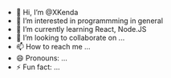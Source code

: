 - 👋 Hi, I’m @XKenda
- 👀 I’m interested in programmming in general
- 🌱 I’m currently learning React, Node.JS
- 💞️ I’m looking to collaborate on ...
- 📫 How to reach me ...
- 😄 Pronouns: ...
- ⚡ Fun fact: ...

<!---
XKenda/XKenda is a ✨ special ✨ repository because its `README.md` (this file) appears on your GitHub profile.
You can click the Preview link to take a look at your changes.
--->
